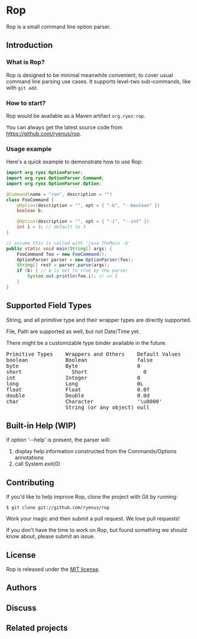 # Rop

Rop is a small command line option parser.

## Introduction

### What is Rop?

Rop is designed to be minimal meanwhile convenient, to cover usual command line parsing use cases. It supports level-two sub-commands, like with `git add`.

### How to start?

Rop would be available as a Maven artifact `org.ryez:rop`.

You can always get the latest source code from https://github.com/ryenus/rop.

### Usage example

Here's a quick example to demonstrate how to use Rop:

```java
import org.ryez.OptionParser;
import org.ryez.OptionParser.Command;
import org.ryez.OptionParser.Option;

@Command(name = "run", description = "")
class FooCommand {
	@Option(description = "", opt = { "-b", "--boolean" })
	boolean b;

	@Option(description = "", opt = { "-i", "--int" })
	int i = 3; // default to 3
}
```

```java
// assume this is called with 'java TheMain -b'
public static void main(String[] args) {
	FooCommand foo = new FooCommand();
	OptionParser parser = new OptionParser(foo);
	String[] rest = parser.parse(args);
	if (b) { // b is set to true by the parser
		System.out.println(foo.i); // => 3
	}
}
```

## Supported Field Types

String, and all primitive type and their wrapper types are directly supported.

File, Path are supported as well, but not Date/Time yet.

There might be a customizable type binder available in the future.

<pre>
Primitive Types    Wrappers and Others    Default Values
boolean            Boolean                false
byte               Byte                   0
short	             Short                  0
int                Integer                0
long               Long                   0L
float              Float                  0.0f
double             Double                 0.0d
char               Character              '\u0000'
                   String (or any object) null
</pre>

## Built-in Help (WIP)

If option '--help' is present, the parser will:

1. display help information constructed from the Commands/Options annotations
2. call System.exit(0)

## Contributing

If you'd like to help improve Rop, clone the project with Git by running:

    $ git clone git://github.com/ryenus/rop

Work your magic and then submit a pull request. We love pull requests!

If you don't have the time to work on Rop, but found something we should know about, please submit an issue.

## License

Rop is released under the [MIT license](http://www.opensource.org/licenses/MIT).

## Authors
## Discuss

## Related projects
